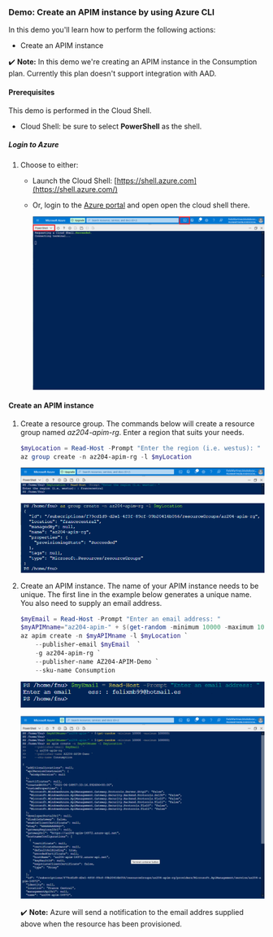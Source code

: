 ### Demo: Create an APIM instance by using Azure CLI

In this demo you'll learn how to perform the following actions:

- Create an APIM instance

✔️ **Note:** In this demo we're creating an APIM instance in the Consumption plan. Currently this plan doesn't support integration with AAD.

#### Prerequisites

This demo is performed in the Cloud Shell.

- Cloud Shell: be sure to select **PowerShell** as the shell.

##### Login to Azure

1. Choose to either:
   - Launch the Cloud Shell: [https://shell.azure.com](https://shell.azure.com/)
   
   - Or, login to the [Azure portal](https://portal.azure.com/) and open open the cloud shell there.
   
     ![image1](images/image1.png)

#### Create an APIM instance

1. Create a resource group. The commands below will create a resource group named *az204-apim-rg*. Enter a region that suits your needs.

   ```powershell
   $myLocation = Read-Host -Prompt "Enter the region (i.e. westus): "
   az group create -n az204-apim-rg -l $myLocation
   ```

   ![image2](images/image2.png)

   ![image3](images/image3.png)

   

2. Create an APIM instance. The name of your APIM instance needs to be unique. The first line in the example below generates a unique name. You also need to supply an email address.

   
   
   ```powershell
   $myEmail = Read-Host -Prompt "Enter an email address: "
   $myAPIMname="az204-apim-" + $(get-random -minimum 10000 -maximum 100000)
   az apim create -n $myAPIMname -l $myLocation `
       --publisher-email $myEmail  `
       -g az204-apim-rg `
       --publisher-name AZ204-APIM-Demo `
       --sku-name Consumption
   ```
   
   ![image4](images/image4.png)
   
   ![image5](images/image5.png)
   
   
   
   ✔️ **Note:** Azure will send a notification to the email addres supplied above when the resource has been provisioned.